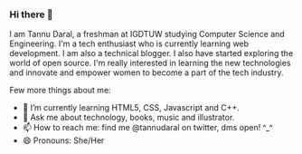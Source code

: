 ### Hi there 👋
I am Tannu Daral, a freshman at IGDTUW studying Computer Science and Engineering. I'm a tech enthusiast who is currently learning web development. I am also a technical blogger. I also have started exploring the world of open source. I'm really interested in learning the new technologies and innovate and empower women to become a part of the tech industry.

Few more things about me: 

- 🌱 I’m currently learning HTML5, CSS, Javascript and C++.
- 💬 Ask me about technology, books, music and illustrator.
- 📫 How to reach me: find me @tannudaral on twitter, dms open! ^_^
- 😄 Pronouns: She/Her
